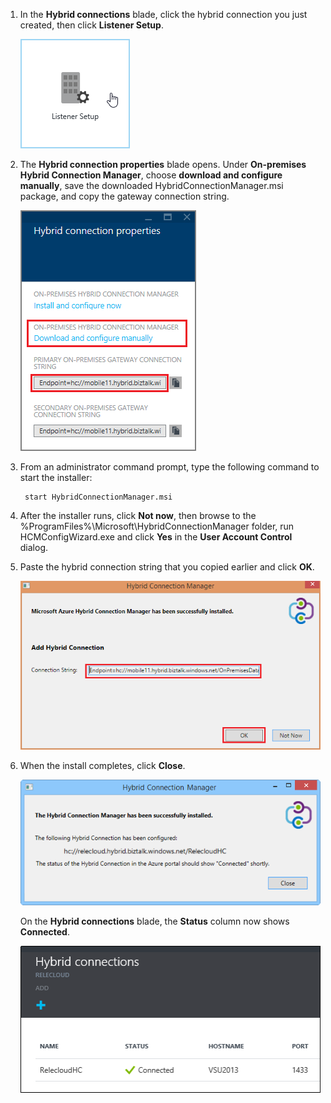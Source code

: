 <!-- not suitable for Mooncake -->

1. In the **Hybrid connections** blade, click the hybrid connection you just created, then click **Listener Setup**.
   
    ![Click Listener Setup](./media/app-service-hybrid-connections-manager-install/D04ClickListenerSetup.png)
2. The **Hybrid connection properties** blade opens. Under **On-premises Hybrid Connection Manager**, choose **download and configure manually**, save the downloaded HybridConnectionManager.msi package, and copy the gateway connection string.
   
    ![Click here to install](./media/app-service-hybrid-connections-manager-install/D05ClickToInstallHCM.png)
3. From an administrator command prompt, type the following command to start the installer:
   
        start HybridConnectionManager.msi
4. After the installer runs, click **Not now**, then browse to the %ProgramFiles%\Microsoft\HybridConnectionManager folder, run HCMConfigWizard.exe and click **Yes** in the **User Account Control** dialog.
5. Paste the hybrid connection string that you copied earlier and click **OK**. 
   
    ![Installing](./media/app-service-hybrid-connections-manager-install/D08aHCMInstallManual.png)
6. When the install completes, click **Close**.
   
    ![Click Close](./media/app-service-hybrid-connections-manager-install/D09HCMInstallComplete.png)
   
    On the **Hybrid connections** blade, the **Status** column now shows **Connected**. 
   
    ![Connected Status](./media/app-service-hybrid-connections-manager-install/D10HCStatusConnected.png)